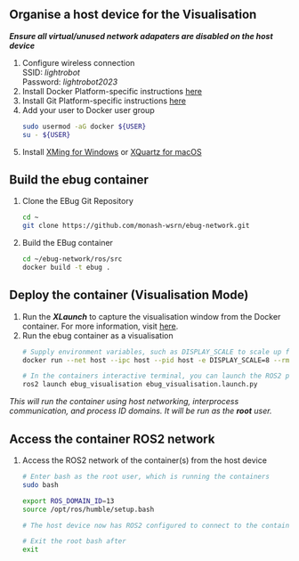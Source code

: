 
## Organise a host device for the Visualisation
***Ensure all virtual/unused network adapaters are disabled on the host device***

1. Configure wireless connection <br>
    SSID:       *lightrobot* <br>
    Password:   *lightrobot2023* <br>
2. Install Docker
    Platform-specific instructions [here](https://docs.docker.com/engine/install/)
3. Install Git
    Platform-specific instructions [here](https://git-scm.com/book/en/v2/Getting-Started-Installing-Git)
4. Add your user to Docker user group
    ```sh
    sudo usermod -aG docker ${USER}
    su - ${USER}
    ```
5. Install [XMing for Windows](https://sourceforge.net/projects/xming/) or [XQuartz for macOS](https://www.xquartz.org/)

## Build the ebug container
1. Clone the EBug Git Repository
    ```sh
    cd ~
    git clone https://github.com/monash-wsrn/ebug-network.git
    ```
2. Build the EBug container
    ```sh
    cd ~/ebug-network/ros/src
    docker build -t ebug .
    ``` 


## Deploy the container (Visualisation Mode)
1. Run the ***XLaunch*** to capture the visualisation window from the Docker container. For more information, visit [here](https://medium.com/@rndonovan1/running-pygame-gui-in-a-docker-container-on-windows-cc587d99f473).
2. Run the ebug container as a visualisation
    ```sh
    # Supply environment variables, such as DISPLAY_SCALE to scale up from 200px by 200px
    docker run --net host --ipc host --pid host -e DISPLAY_SCALE=8 --rm -it ebug
    
    # In the containers interactive terminal, you can launch the ROS2 package
    ros2 launch ebug_visualisation ebug_visualisation.launch.py
    ```

*This will run the container using host networking, interprocess communication, and process ID domains.*
*It will be run as the **root** user.*


## Access the container ROS2 network
1. Access the ROS2 network of the container(s) from the host device
    ```sh
    # Enter bash as the root user, which is running the containers
    sudo bash

    export ROS_DOMAIN_ID=13
    source /opt/ros/humble/setup.bash

    # The host device now has ROS2 configured to connect to the containers

    # Exit the root bash after 
    exit
    ```